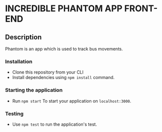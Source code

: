 # INCREDIBLE PHANTOM APP FRONT-END

## Description

Phantom is an app which is used to track bus movements.

### Installation

- Clone this repository from your CLI
- Install dependencies using `npm install` command.

### Starting the application

- Run `npm start` To start your application on `localhost:3000`.
### Testing

- Use `npm test` to run the application's test.
